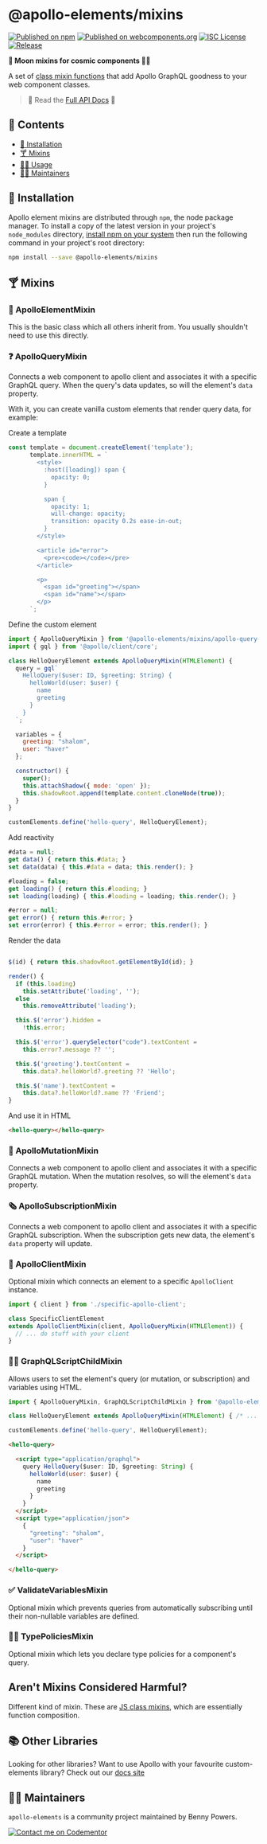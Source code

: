 # @apollo-elements/mixins

[![Published on npm](https://img.shields.io/npm/v/@apollo-elements/mixins.svg)](https://www.npmjs.com/package/@apollo-elements/mixins)
[![Published on webcomponents.org](https://img.shields.io/badge/webcomponents.org-published-blue.svg)](https://www.webcomponents.org/element/@apollo-elements/mixins)
[![ISC License](https://img.shields.io/npm/l/@apollo-elements/mixins)](https://github.com/apollo-elements/apollo-elements/blob/master/LICENCE.md)
[![Release](https://github.com/apollo-elements/apollo-elements/workflows/Release/badge.svg)](https://github.com/apollo-elements/apollo-elements/actions)

<strong>🍹 Moon mixins for cosmic components 👩‍🚀</strong>

A set of [class mixin functions](https://alligator.io/js/class-composition/#composition-with-javascript-classes) that add Apollo GraphQL goodness to your web component classes.

> 🔎 Read the [Full API Docs](https://apolloelements.dev/api/libraries/mixins/) 🔎

## 📓 Contents
- [🔧 Installation](#-installation)
- [🍸 Mixins](#-mixins)
- [👩‍🚀 Usage](#-usage)
- [👷‍♂️ Maintainers](#-maintainers)

## 🔧 Installation

Apollo element mixins are distributed through `npm`, the node package manager. To install a copy of the latest version in your project's `node_modules` directory, [install npm on your system](https://www.npmjs.com/get-npm) then run the following command in your project's root directory:

```bash
npm install --save @apollo-elements/mixins
```

## 🍸 Mixins

### 🧱 ApolloElementMixin
This is the basic class which all others inherit from. You usually shouldn't need to use this directly.

### ❓ ApolloQueryMixin
Connects a web component to apollo client and associates it with a specific GraphQL query. When the query's data updates, so will the element's `data` property.

With it, you can create vanilla custom elements that render query data, for example:

Create a template

<code-copy>

```js
const template = document.createElement('template');
      template.innerHTML = `
        <style>
          :host([loading]) span {
            opacity: 0;
          }

          span {
            opacity: 1;
            will-change: opacity;
            transition: opacity 0.2s ease-in-out;
          }
        </style>

        <article id="error">
          <pre><code></code></pre>
        </article>

        <p>
          <span id="greeting"></span>
          <span id="name"></span>
        </p>
      `;
```

</code-copy>

Define the custom element

<code-copy>

  ```js
  import { ApolloQueryMixin } from '@apollo-elements/mixins/apollo-query-mixin.js';
  import { gql } from '@apollo/client/core';

  class HelloQueryElement extends ApolloQueryMixin(HTMLElement) {
    query = gql`
      HelloQuery($user: ID, $greeting: String) {
        helloWorld(user: $user) {
          name
          greeting
        }
      }
    `;

    variables = {
      greeting: "shalom",
      user: "haver"
    };

    constructor() {
      super();
      this.attachShadow({ mode: 'open' });
      this.shadowRoot.append(template.content.cloneNode(true));
    }
  }

  customElements.define('hello-query', HelloQueryElement);
  ```

</code-copy>

Add reactivity

<code-copy>

```js
#data = null;
get data() { return this.#data; }
set data(data) { this.#data = data; this.render(); }

#loading = false;
get loading() { return this.#loading; }
set loading(loading) { this.#loading = loading; this.render(); }

#error = null;
get error() { return this.#error; }
set error(error) { this.#error = error; this.render(); }
```

</code-copy>

Render the data

<code-copy>

```js

$(id) { return this.shadowRoot.getElementById(id); }

render() {
  if (this.loading)
    this.setAttribute('loading', '');
  else
    this.removeAttribute('loading');

  this.$('error').hidden =
    !this.error;

  this.$('error').querySelector("code").textContent =
    this.error?.message ?? '';

  this.$('greeting').textContent =
    this.data?.helloWorld?.greeting ?? 'Hello';

  this.$('name').textContent =
    this.data?.helloWorld?.name ?? 'Friend';
}
```

</code-copy>

And use it in HTML

<code-copy>

```html
<hello-query></hello-query>
```

</code-copy>

### 👾 ApolloMutationMixin
Connects a web component to apollo client and associates it with a specific GraphQL mutation. When the mutation resolves, so will the element's `data` property.

### 🗞 ApolloSubscriptionMixin
Connects a web component to apollo client and associates it with a specific GraphQL subscription. When the subscription gets new data, the element's `data` property will update.

### 💼 ApolloClientMixin
Optional mixin which connects an element to a specific `ApolloClient` instance.

<code-copy>

  ```ts
  import { client } from './specific-apollo-client';

  class SpecificClientElement
  extends ApolloClientMixin(client, ApolloQueryMixin(HTMLElement)) {
    // ... do stuff with your client
  }
  ```

</code-copy>

### 👩‍👦 GraphQLScriptChildMixin
Allows users to set the element's query (or mutation, or subscription) and variables using HTML.

<code-copy>

  ```js
  import { ApolloQueryMixin, GraphQLScriptChildMixin } from '@apollo-elements/mixins';

  class HelloQueryElement extends ApolloQueryMixin(HTMLElement) { /* ... */ }

  customElements.define('hello-query', HelloQueryElement);
  ```

  ```html
  <hello-query>

    <script type="application/graphql">
      query HelloQuery($user: ID, $greeting: String) {
        helloWorld(user: $user) {
          name
          greeting
        }
      }
    </script>
    <script type="application/json">
      {
        "greeting": "shalom",
        "user": "haver"
      }
    </script>

  </hello-query>
  ```

</code-copy>

### ✅ ValidateVariablesMixin
Optional mixin which prevents queries from automatically subscribing until their non-nullable variables are defined.

### 👮‍♂️ TypePoliciesMixin
Optional mixin which lets you declare type policies for a component's query.

## Aren't Mixins Considered Harmful?

Different kind of mixin. These are [JS class mixins](http://justinfagnani.com/2015/12/21/real-mixins-with-javascript-classes/), which are essentially function composition.

## 📚 Other Libraries
Looking for other libraries? Want to use Apollo with your favourite custom-elements library? Check out our [docs site](https://apolloelements.dev/)

## 👷‍♂️ Maintainers
`apollo-elements` is a community project maintained by Benny Powers.

[![Contact me on Codementor](https://cdn.codementor.io/badges/contact_me_github.svg)](https://www.codementor.io/bennyp?utm_source=github&utm_medium=button&utm_term=bennyp&utm_campaign=github)
